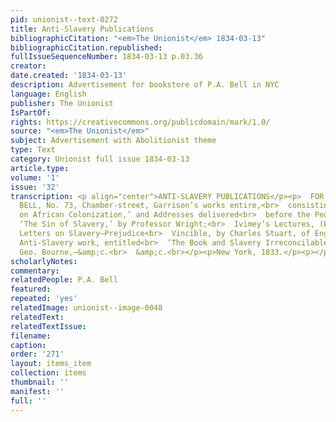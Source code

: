 ```yaml
---
pid: unionist--text-0272
title: Anti-Slavery Publications
bibliographicCitation: "<em>The Unionist</em> 1834-03-13"
bibliographicCitation.republished: 
fullIssueSequenceNumber: 1834-03-13 p.03.36
creator: 
date.created: '1834-03-13'
description: Advertisement for bookstore of P.A. Bell in NYC
language: English
publisher: The Unionist
IsPartOf: 
rights: https://creativecommons.org/publicdomain/mark/1.0/
source: "<em>The Unionist</em>"
subject: Advertisement with Abolitionist theme
type: Text
category: Unionist full issue 1834-03-13
article.type: 
volume: '1'
issue: '32'
transcription: <p align="center">ANTI-SLAVERY PUBLICATIONS</p><p>  FOR sale by P.A.
  BELL, No. 73, Chamber-street, Garrison’s works entire,<br>  consisting of ‘Thoughts
  on African Colonization,’ and Addresses delivered<br>  before the People of Color.
  ‘The Sin of Slavery,’ by Professor Wright;<br>  Ivimey’s Lectures, (English edition)—Paxton’s
  Letters on Slavery—Prejudice<br>  Vincible, by Charles Stuart, of England—A scarce
  Anti-Slavery work, entitled<br>  ‘The Book and Slavery Irreconcilable,’ by the Rev.
  Geo. Bourne,—&amp;c.<br>  &amp;c.<br></p><p>New York, 1833.</p><p></p>
scholarlyNotes: 
commentary: 
relatedPeople: P.A. Bell
featured: 
repeated: 'yes'
relatedImage: unionist--image-0048
relatedText: 
relatedTextIssue: 
filename: 
caption: 
order: '271'
layout: items_item
collection: items
thumbnail: ''
manifest: ''
full: ''
---
```

